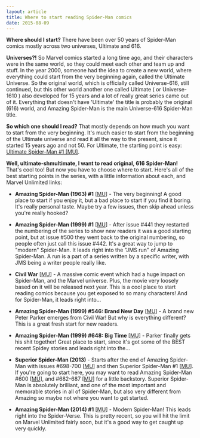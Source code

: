 ```yaml
---
layout: article
title: Where to start reading Spider-Man comics
date: 2015-08-09
---
```


**Where should I start?** There have been over 50 years of Spider-Man comics mostly across two universes, Ultimate and 616.

**Universes?!** So Marvel comics started a long time ago, and their characters were in the same world, so they could meet each other and team up and stuff. In the year 2000, someone had the idea to create a new world, where everything could start from the very beginning again, called the Ultimate Universe. So the original world, which is officially called Universe-616, still continued, but this other world another one called Ultimate ( or Universe-1610 ) also developed for 15 years and a lot of really great series came out of it. Everything that doesn't have 'Ultimate' the title is probably the original (616) world, and Amazing Spider-Man is the main Universe-616 Spider-Man title.

**So which one should I read?** That mostly depends on how much you want to start from the very beginning. It's much easier to start from the beginning of the Ultimate universe and read it all the way to the present, since it started 15 years ago and not 50. For Ultimate, the starting point is easy: [Ultimate Spider-Man #1 [MU]](http://marvel.com/comics/issue/4372/ultimate_spider-man_2000_1).

**Well, ultimate-shmultimate, I want to read original, 616 Spider-Man!** That's cool too! But now you have to choose where to start. Here's all of the best starting points in the series, with a little information about each, and Marvel Unlimited links:

- **Amazing Spider-Man (1963) #1** [[MU](http://marvel.com/comics/issue/6482/amazing_spider-man_1963_1)] - The very beginning! A good place to start if you enjoy it, but a bad place to start if you find it boring. It's really personal taste. Maybe try a few issues, then skip ahead unless you're really hooked?

- **Amazing Spider-Man (1999) #1** [[MU](http://marvel.com/comics/issue/37894/amazing_spider-man_1999_1)] - After issue #441 they restarted the numbering of the series to show new readers it was a good starting point, but at issue #500 they went back to the original numbering, so people often just call this issue #442. It's a great way to jump to "modern" Spider-Man. It leads right into the "JMS run" of Amazing Spider-Man. A run is a part of a series written by a specific writer, with JMS being a writer people really like.

- **Civil War** [[MU](http://marvel.com/comics/discover/114/civil-war-the-complete-event)] - A massive comic event which had a huge impact on Spider-Man, and the Marvel universe. Plus, the movie very loosely based on it will be released next year. This is a cool place to start reading comics because you get exposed to so many characters! And for Spider-Man, it leads right into...

- **Amazing Spider-Man (1999) #546: Brand New Day** [[MU](http://marvel.com/comics/issue/17338/amazing_spider-man_1999_546)] - A brand new Peter Parker emerges from Civil War! But why is everything different? This is a great fresh start for new readers.

- **Amazing Spider-Man (1999) #648: Big Time** [[MU](http://marvel.com/comics/issue/34135/amazing_spider-man_1999_648)] - Parker finally gets his shit together! Great place to start, since it's got some of the BEST recent Spidey stories and leads right into the...

- **Superior Spider-Man (2013)** - Starts after the end of Amazing Spider-Man with issues #698-700 [[MU](http://marvel.com/comics/issue/40120/amazing_spider-man_1999_698)] and then Superior Spider-Man #1 [[MU](http://marvel.com/comics/issue/46462/superior_spider-man_2013_1)]. If you're going to start here, you may want to read Amazing Spider-Man #600 [[MU](http://marvel.com/comics/issue/24407/amazing_spider-man_1999_600)], and #682-687 [[MU](http://marvel.com/comics/issue/40110/amazing_spider-man_1999_682)] for a little backstory. Superior Spider-Man is absolutely brilliant, and one of the most important and memorable stories in all of Spider-Man, but also very different from Amazing so maybe not where you want to get started.

- **Amazing Spider-Man (2014) #1** [[MU](http://marvel.com/comics/issue/45798/amazing_spider-man_2014_1)] - Modern Spider-Man! This leads right into the Spider-Verse. This is pretty recent, so you will hit the limit on Marvel Unlimited fairly soon, but it's a good way to get caught up very quickly.
